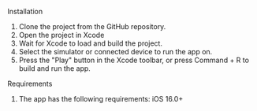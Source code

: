 Installation
1. Clone the project from the GitHub repository.
2. Open the project in Xcode 
3. Wait for Xcode to load and build the project.
4. Select the simulator or connected device to run the app on.
5. Press the "Play" button in the Xcode toolbar, or press Command + R to build and run the app.


Requirements
1. The app has the following requirements: 
iOS 16.0+
